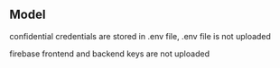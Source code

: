 ## Model

confidential credentials are stored in .env file, .env file is not uploaded

firebase frontend and backend keys are not uploaded

